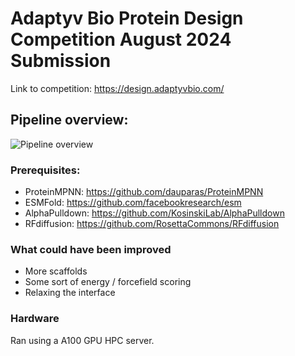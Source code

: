 # Adaptyv Bio Protein Design Competition August 2024 Submission

Link to competition: https://design.adaptyvbio.com/

## Pipeline overview:
![Pipeline overview](./imgs/flow_diagram2.png "Pipeline Overview")

### Prerequisites:
- ProteinMPNN: https://github.com/dauparas/ProteinMPNN
- ESMFold: https://github.com/facebookresearch/esm
- AlphaPulldown: https://github.com/KosinskiLab/AlphaPulldown
- RFdiffusion: https://github.com/RosettaCommons/RFdiffusion

### What could have been improved
- More scaffolds
- Some sort of energy / forcefield scoring
- Relaxing the interface

### Hardware
Ran using a A100 GPU HPC server.
